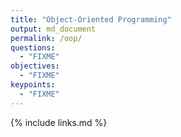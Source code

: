 ```yaml
---
title: "Object-Oriented Programming"
output: md_document
permalink: /oop/
questions:
  - "FIXME"
objectives:
  - "FIXME"
keypoints:
  - "FIXME"
---
```


{% include links.md %}
